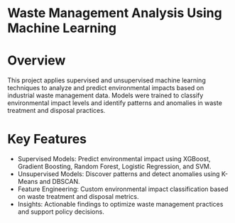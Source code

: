 # Waste Management Analysis Using Machine Learning
# Overview

This project applies supervised and unsupervised machine learning techniques to analyze and predict environmental impacts based on industrial waste management data. Models were trained to classify environmental impact levels and identify patterns and anomalies in waste treatment and disposal practices.

# Key Features

- Supervised Models: Predict environmental impact using XGBoost, Gradient Boosting, Random Forest, Logistic Regression, and SVM.
- Unsupervised Models: Discover patterns and detect anomalies using K-Means and DBSCAN.
- Feature Engineering: Custom environmental impact classification based on waste treatment and disposal metrics.
- Insights: Actionable findings to optimize waste management practices and support policy decisions.
